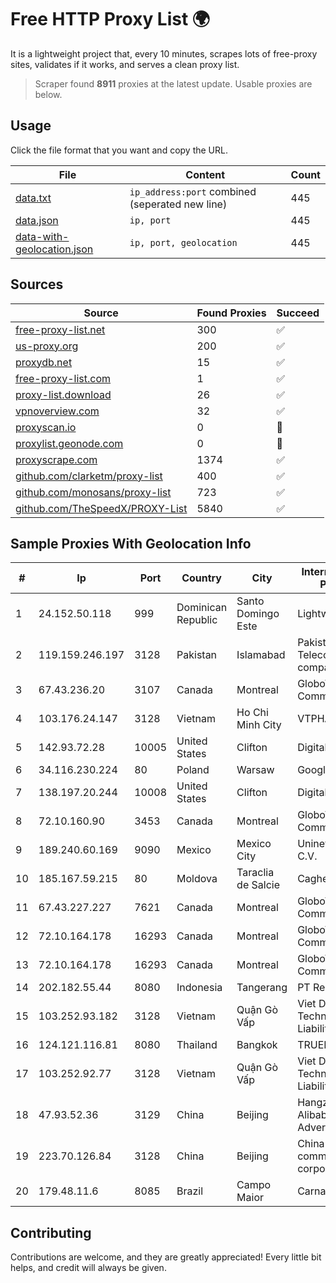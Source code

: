 
# Free HTTP Proxy List 🌍

It is a lightweight project that, every 10 minutes, scrapes lots of free-proxy sites, validates if it works, and serves a clean proxy list.


> Scraper found **8911** proxies at the latest update. Usable proxies are below.

## Usage

Click the file format that you want and copy the URL.


|File|Content|Count|
|----|-------|-----|
|[data.txt](https://raw.githubusercontent.com/themiralay/Proxy-List-World/master/data.txt)|`ip_address:port` combined (seperated new line)|445|
|[data.json](https://raw.githubusercontent.com/themiralay/Proxy-List-World/master/data.json)|`ip, port`|445|
|[data-with-geolocation.json](https://raw.githubusercontent.com/themiralay/Proxy-List-World/master/data-with-geolocation.json)|`ip, port, geolocation`|445|

## Sources

|Source|Found Proxies|Succeed|
|------|-------------|-------|
|[free-proxy-list.net](https://free-proxy-list.net)|300|✅|
|[us-proxy.org](https://www.us-proxy.org)|200|✅|
|[proxydb.net](http://proxydb.net)|15|✅|
|[free-proxy-list.com](https://free-proxy-list.com/?page=&port=&type%5B%5D=http&type%5B%5D=https&up_time=0&search=Search)|1|✅|
|[proxy-list.download](https://www.proxy-list.download/HTTP)|26|✅|
|[vpnoverview.com](https://vpnoverview.com/privacy/anonymous-browsing/free-proxy-servers)|32|✅|
|[proxyscan.io](https://www.proxyscan.io)|0|🚫|
|[proxylist.geonode.com](https://proxylist.geonode.com/api/proxy-list?limit=300&page=1&sort_by=lastChecked&sort_type=desc&protocols=http,https)|0|🚫|
|[proxyscrape.com](https://api.proxyscrape.com/v2/?request=displayproxies&protocol=http&timeout=10000&country=all&ssl=all&anonymity=all)|1374|✅|
|[github.com/clarketm/proxy-list](https://raw.githubusercontent.com/clarketm/proxy-list/master/proxy-list-raw.txt)|400|✅|
|[github.com/monosans/proxy-list](https://raw.githubusercontent.com/monosans/proxy-list/main/proxies/http.txt)|723|✅|
|[github.com/TheSpeedX/PROXY-List](https://raw.githubusercontent.com/TheSpeedX/PROXY-List/master/http.txt)|5840|✅|


## Sample Proxies With Geolocation Info

|#|Ip|Port|Country|City|Internet Service Provider|
|-|--|----|-------|----|-------------------------|
|1|24.152.50.118|999|Dominican Republic|Santo Domingo Este|Lightwave S.R.L|
|2|119.159.246.197|3128|Pakistan|Islamabad|Pakistan Telecommuication company limited|
|3|67.43.236.20|3107|Canada|Montreal|GloboTech Communications|
|4|103.176.24.147|3128|Vietnam|Ho Chi Minh City|VTPHAR|
|5|142.93.72.28|10005|United States|Clifton|DigitalOcean, LLC|
|6|34.116.230.224|80|Poland|Warsaw|Google LLC|
|7|138.197.20.244|10008|United States|Clifton|DigitalOcean, LLC|
|8|72.10.160.90|3453|Canada|Montreal|GloboTech Communications|
|9|189.240.60.169|9090|Mexico|Mexico City|Uninet S.A. de C.V.|
|10|185.167.59.215|80|Moldova|Taraclia de Salcie|Caghet-plus SRL|
|11|67.43.227.227|7621|Canada|Montreal|GloboTech Communications|
|12|72.10.164.178|16293|Canada|Montreal|GloboTech Communications|
|13|72.10.164.178|16293|Canada|Montreal|GloboTech Communications|
|14|202.182.55.44|8080|Indonesia|Tangerang|PT Remala Abadi|
|15|103.252.93.182|3128|Vietnam|Quận Gò Vấp|Viet Digital Technology Liability Company|
|16|124.121.116.81|8080|Thailand|Bangkok|TRUEBB|
|17|103.252.92.77|3128|Vietnam|Quận Gò Vấp|Viet Digital Technology Liability Company|
|18|47.93.52.36|3129|China|Beijing|Hangzhou Alibaba Advertising Co|
|19|223.70.126.84|3128|China|Beijing|China Mobile communications corporation|
|20|179.48.11.6|8085|Brazil|Campo Maior|Carnaubanet Ltda|



## Contributing

Contributions are welcome, and they are greatly appreciated! Every
little bit helps, and credit will always be given.

